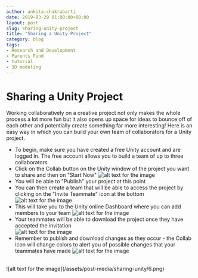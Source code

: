 ```yaml
---
author: ankita-chakrabarti
date: 2019-03-29 01:00:00+00:00
layout: post
slug: sharing-unity-project
title: "Sharing a Unity Project"
category: blog
tags:
- Research and Development
- Parents Fund
- tutorial
- 3D modeling
---
```

# Sharing a Unity Project

Working collaboratively on a creative project not only makes the whole process a lot more fun but it also opens up space for ideas to bounce off of each other and potentially create something far more interesting! Here is an easy way in which you can build your own team of collaborators for a Unity project.

- To begin, make sure you have created a free Unity account and are logged in. The free account allows you to build a team of up to three collaborators
- Click on the Collab button on the Unity window of the project you want to share and then on "Start Now"
![alt text for the image](/assets/post-media/sharing-unity/1.png)
- You will be able to "Publish" your project at this point
- You can then create a team that will be able to access the project by clicking on the "Invite Teammate" icon at the bottom
![alt text for the image](/assets/post-media/sharing-unity/2.png)
- This will take you to the Unity online Dashboard where you can add members to your team
![alt text for the image](/assets/post-media/sharing-unity/3.png)
- Your teammates will be able to download the project once they have accepted the invitation<br>
![alt text for the image](/assets/post-media/sharing-unity/4.png)
- Remember to publish and download changes as they occur - the Collab icon will change colors to alert you of possible changes that your teammates have made
![alt text for the image](/assets/post-media/sharing-unity/5.png)
<br>
![alt text for the image](/assets/post-media/sharing-unity/6.png)
